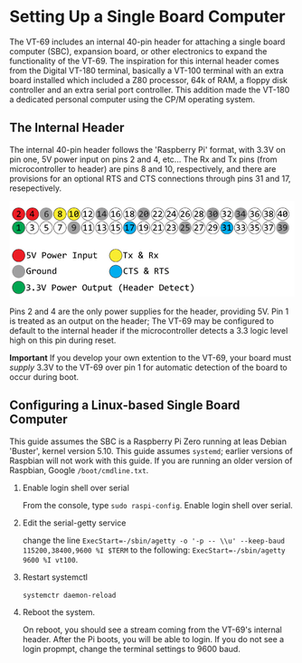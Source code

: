 # Setting Up a Single Board Computer

The VT-69 includes an internal 40-pin header for attaching a single board computer (SBC), expansion board, or other electronics to expand the functionality of the VT-69. The inspiration for this internal header comes from the Digital VT-180 terminal, basically a VT-100 terminal with an extra board installed which included a Z80 processor, 64k of RAM, a floppy disk controller and an extra serial port controller. This addition made the VT-180 a dedicated personal computer using the CP/M operating system.

## The Internal Header

The internal 40-pin header follows the 'Raspberry Pi' format, with 3.3V on pin one, 5V power input on pins 2 and 4, etc... The Rx and Tx pins (from microcontroller to header) are pins 8 and 10, respectively, and there are provisions for an optional RTS and CTS connections through pins 31 and 17, resepectively.

![Diagram of pin header](https://github.com/ViolenceWorks/VT-69/blob/main/Documentation/ArtAssets/40PinHeader.png)

Pins 2 and 4 are the only power supplies for the header, providing 5V. Pin 1 is treated as an output on the header; The VT-69 may be configured to default to the internal header if the microcontroller detects a 3.3 logic level high on this pin during reset.

**Important** If you develop your own extention to the VT-69, your board must _supply_ 3.3V to the VT-69 over pin 1 for automatic detection of the board to occur during boot. 

## Configuring a Linux-based Single Board Computer

This guide assumes the SBC is a Raspberry Pi Zero running at leas Debian 'Buster', kernel version 5.10. This guide assumes `systemd`; earlier versions of Raspbian will not work with this guide. If you are running an older version of Raspbian, Google `/boot/cmdline.txt`.

1. Enable login shell over serial

	From the console, type `sudo raspi-config`. Enable login shell over serial.

2. Edit the serial-getty service

	change the line `ExecStart=-/sbin/agetty -o '-p -- \\u' --keep-baud 115200,38400,9600 %I $TERM` to the following: `ExecStart=-/sbin/agetty 9600 %I vt100`.

3. Restart systemctl

	`systemctr daemon-reload`

4. Reboot the system.

	On reboot, you should see a stream coming from the VT-69's internal header. After the Pi boots, you will be able to login. If you do not see a login propmpt, change the terminal settings to 9600 baud.